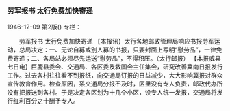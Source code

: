 ### 劳军报书  太行免费加快寄递

1946-12-09
第2版()
专栏：

　　劳军报书
    太行免费加快寄递
    【本报讯】太行各地邮政管理局响应书报劳军运动，总局决定：一、无论自募或别人募的书报，只要封面上写明“慰劳品”，一律免费寄递；二、各局站必须尽先运送“慰劳品”，不得积压。（太行邮报）
    【本报威县七日电】巨鹿县委会、交通局、各区委及救国会主任集会，研究改善冀南日报发行工作。过去各村往往看不到报纸，向交通局订报的日益减少，大大影响冀报对群众宣传教育作用。检查原因，系交通局分报不及时，区里没有专人负责，邮政代办所没有把报送到各村。于是决定各区划为十几个小区，设专人统一发报，交通局将发行红利百分之十酬予专人。
